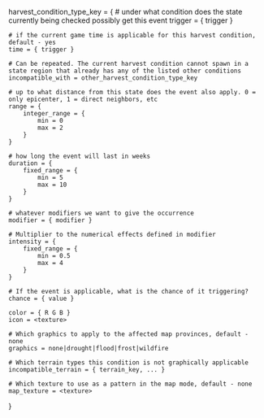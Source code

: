 ﻿harvest_condition_type_key = {
	# under what condition does the state currently being checked possibly get this event
	trigger = { trigger }

	# if the current game time is applicable for this harvest condition, default - yes
	time = { trigger }
	
	# Can be repeated. The current harvest condition cannot spawn in a state region that already has any of the listed other conditions
	incompatible_with = other_harvest_condition_type_key

	# up to what distance from this state does the event also apply. 0 = only epicenter, 1 = direct neighbors, etc
	range = {
		integer_range = {
			min = 0
			max = 2
		}
	}
	
	# how long the event will last in weeks
	duration = {
		fixed_range = {
			min = 5
			max = 10
		}
	}

	# whatever modifiers we want to give the occurrence
	modifier = { modifier }

	# Multiplier to the numerical effects defined in modifier
	intensity = {
		fixed_range = {
			min = 0.5
			max = 4
		}
	}

	# If the event is applicable, what is the chance of it triggering?
	chance = { value }

	color = { R G B }
	icon = <texture>

	# Which graphics to apply to the affected map provinces, default - none
	graphics = none|drought|flood|frost|wildfire 

	# Which terrain types this condition is not graphically applicable
	incompatible_terrain = { terrain_key, ... }

	# Which texture to use as a pattern in the map mode, default - none
	map_texture = <texture>
}
